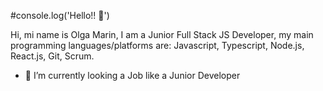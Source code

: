 #console.log('Hello!! 👋') 

Hi, mi name is Olga Marin, I am a Junior Full Stack JS Developer, my main programming languages/platforms are: Javascript, Typescript, Node.js, React.js, Git, Scrum. 

- 🔭 I’m currently looking a Job like a Junior Developer


<!--

- 🌱 I’m currently learning Full Sta
- 👯 I’m looking to collaborate on ...
- 🤔 I’m looking for help with ...
- 💬 Ask me about ...
- 📫 How to reach me: ...
- 😄 Pronouns: ...
- ⚡ Fun fact: ...
-->

